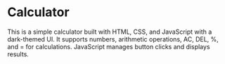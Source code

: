 # Calculator
This is a simple calculator built with HTML, CSS, and JavaScript with a dark-themed UI. It supports numbers, arithmetic operations, AC, DEL, %, and = for calculations. JavaScript manages button clicks and displays results. 
